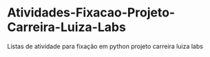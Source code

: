 # Atividades-Fixacao-Projeto-Carreira-Luiza-Labs
Listas de atividade para fixação em python projeto carreira luiza labs
